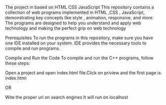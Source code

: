 The project in based on 
HTML
CSS
JavaScript 
This repository contains a collection of web programs implemented in HTML ,CSS , JavaScript, demonstrating key concepts like style , animation, responsive, and more. The programs are designed to help you understand and apply web technology and making the perfect grip on web technology 

Prerequisites
To run the programs in this repository, make sure you have one IDE installed on your system. IDE provides the necessary tools to compile and run programs.


Compile and Run the Code
To compile and run the C++ programs, follow these steps:

Open a project and open index.html file.Click on priview and the first page is index.html

 OR

 Wite the proper url on search engines 
It will run on localhost


